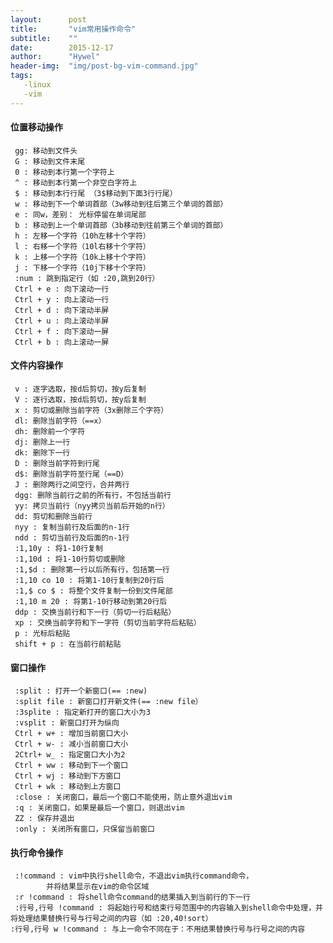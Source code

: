 ```yaml
---
layout:      post
title:       "vim常用操作命令"
subtitle:    ""
date:        2015-12-17
author:      "Hywel"
header-img:  "img/post-bg-vim-command.jpg" 
tags:
   -linux
   -vim
---
```


#### 位置移动操作
     gg: 移动到文件头
     G : 移动到文件末尾
     0 : 移动到本行第一个字符上
     ^ : 移动到本行第一个非空白字符上
     $ : 移动到本行行尾 （3$移动到下面3行行尾）
     w : 移动到下一个单词首部（3w移动到往后第三个单词的首部）
     e : 同w，差别： 光标停留在单词尾部
     b : 移动到上一个单词首部（3b移动到往前第三个单词的首部）
     h : 左移一个字符（10h左移十个字符）
     l : 右移一个字符（10l右移十个字符）
     k : 上移一个字符（10k上移十个字符）
     j : 下移一个字符（10j下移十个字符） 
     :num : 跳到指定行（如 :20,跳到20行）
     Ctrl + e : 向下滚动一行
     Ctrl + y : 向上滚动一行
     Ctrl + d : 向下滚动半屏
     Ctrl + u : 向上滚动半屏
     Ctrl + f : 向下滚动一屏
     Ctrl + b : 向上滚动一屏


#### 文件内容操作
     v : 逐字选取，按d后剪切，按y后复制
     V : 逐行选取，按d后剪切，按y后复制
     x : 剪切或删除当前字符（3x删除三个字符）
     dl: 删除当前字符（==x）
     dh: 删除前一个字符
     dj: 删除上一行
     dk: 删除下一行
     D : 删除当前字符到行尾
     d$: 删除当前字符至行尾（==D）  
     J : 删除两行之间空行，合并两行
     dgg: 删除当前行之前的所有行，不包括当前行
     yy: 拷贝当前行（nyy拷贝当前后开始的n行）
     dd: 剪切和删除当前行
     nyy : 复制当前行及后面的n-1行
     ndd : 剪切当前行及后面的n-1行
     :1,10y : 将1-10行复制
     :1,10d : 将1-10行剪切或删除
     :1,$d : 删除第一行以后所有行，包括第一行
     :1,10 co 10 : 将第1-10行复制到20行后
     :1,$ co $ : 将整个文件复制一份到文件尾部
     :1,10 m 20 : 将第1-10行移动到第20行后
     ddp : 交换当前行和下一行（剪切一行后粘贴）
     xp : 交换当前字符和下一字符（剪切当前字符后粘贴）
     p : 光标后粘贴
     shift + p : 在当前行前粘贴

#### 窗口操作
     :split : 打开一个新窗口(== :new)
     :split file : 新窗口打开新文件(== :new file）
     :3splite : 指定新打开的窗口大小为3
     :vsplit : 新窗口打开为纵向
     Ctrl + w+ : 增加当前窗口大小
     Ctrl + w- : 减小当前窗口大小
     2Ctrl+ w_ : 指定窗口大小为2
     Ctrl + ww : 移动到下一个窗口
     Ctrl + wj : 移动到下方窗口
     Ctrl + wk : 移动到上方窗口
     :close : 关闭窗口，最后一个窗口不能使用，防止意外退出vim
     :q : 关闭窗口，如果是最后一个窗口，则退出vim
     ZZ : 保存并退出
     :only : 关闭所有窗口，只保留当前窗口

#### 执行命令操作
     :!command : vim中执行shell命令，不退出vim执行command命令，
            并将结果显示在vim的命令区域
     :r !command : 将shell命令command的结果插入到当前行的下一行
     :行号,行号 !command : 将起始行号和结束行号范围中的内容输入到shell命令中处理，并将处理结果替换行号与行号之间的内容（如 :20,40!sort）
    :行号,行号 w !command : 与上一命令不同在于：不用结果替换行号与行号之间的内容